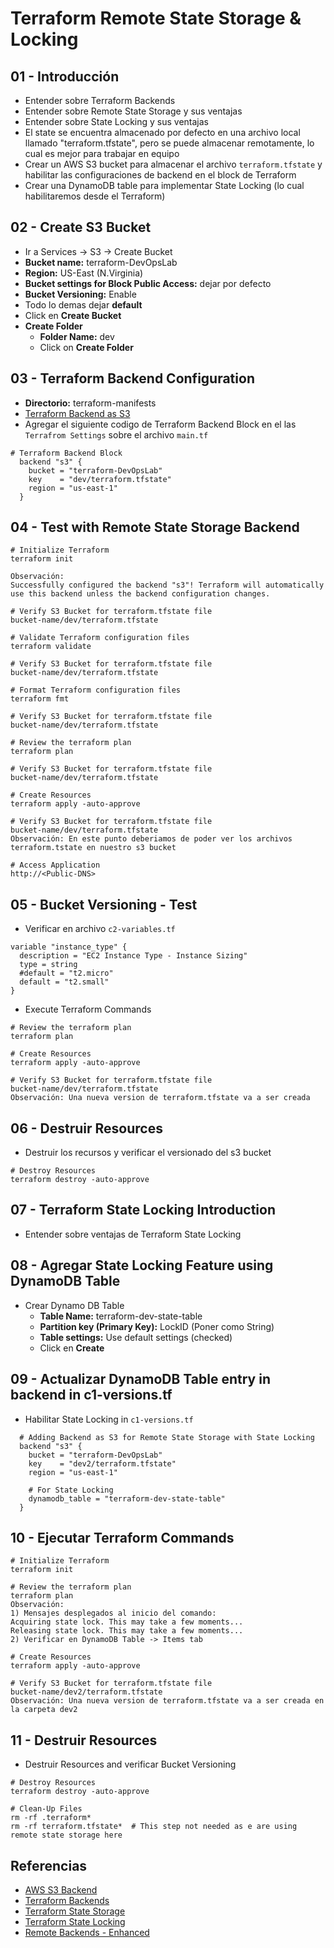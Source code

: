 # Terraform Remote State Storage & Locking

## 01 - Introducción
- Entender sobre Terraform Backends
- Entender sobre Remote State Storage y sus ventajas
- Entender sobre State Locking y sus ventajas
- El state se encuentra almacenado por defecto en una archivo local llamado "terraform.tfstate", pero se puede almacenar remotamente, lo cual es mejor para trabajar en equipo
- Crear un AWS S3 bucket para almacenar el archivo `terraform.tfstate` y habilitar las configuraciones de backend en el block de Terraform
- Crear una DynamoDB table para implementar State Locking (lo cual habilitaremos desde el Terraform)

## 02 - Create S3 Bucket
- Ir a Services -> S3 -> Create Bucket
- **Bucket name:** terraform-DevOpsLab
- **Region:** US-East (N.Virginia)
- **Bucket settings for Block Public Access:** dejar por defecto
- **Bucket Versioning:** Enable
- Todo lo demas dejar **default**
- Click en **Create Bucket**
- **Create Folder**
  - **Folder Name:** dev
  - Click on **Create Folder**


## 03 - Terraform Backend Configuration
- **Directorio:** terraform-manifests
- [Terraform Backend as S3](https://www.terraform.io/docs/language/settings/backends/s3.html)
- Agregar el siguiente codigo de Terraform Backend Block en el las `Terrafrom Settings` sobre el archivo `main.tf`
```
# Terraform Backend Block
  backend "s3" {
    bucket = "terraform-DevOpsLab"
    key    = "dev/terraform.tfstate"
    region = "us-east-1"    
  }
```

## 04 - Test with Remote State Storage Backend
```t
# Initialize Terraform
terraform init

Observación: 
Successfully configured the backend "s3"! Terraform will automatically
use this backend unless the backend configuration changes.

# Verify S3 Bucket for terraform.tfstate file
bucket-name/dev/terraform.tfstate

# Validate Terraform configuration files
terraform validate

# Verify S3 Bucket for terraform.tfstate file
bucket-name/dev/terraform.tfstate

# Format Terraform configuration files
terraform fmt

# Verify S3 Bucket for terraform.tfstate file
bucket-name/dev/terraform.tfstate

# Review the terraform plan
terraform plan 

# Verify S3 Bucket for terraform.tfstate file
bucket-name/dev/terraform.tfstate

# Create Resources 
terraform apply -auto-approve

# Verify S3 Bucket for terraform.tfstate file
bucket-name/dev/terraform.tfstate
Observación: En este punto deberiamos de poder ver los archivos terraform.tstate en nuestro s3 bucket

# Access Application
http://<Public-DNS>
```

## 05 - Bucket Versioning - Test
- Verificar en archivo `c2-variables.tf` 
```t
variable "instance_type" {
  description = "EC2 Instance Type - Instance Sizing"
  type = string
  #default = "t2.micro"
  default = "t2.small"
}
```
- Execute Terraform Commands
```t
# Review the terraform plan
terraform plan 

# Create Resources 
terraform apply -auto-approve

# Verify S3 Bucket for terraform.tfstate file
bucket-name/dev/terraform.tfstate
Observación: Una nueva version de terraform.tfstate va a ser creada
```


## 06 - Destruir Resources
- Destruir los recursos y verificar el versionado del s3 bucket
```t
# Destroy Resources
terraform destroy -auto-approve
```
## 07 - Terraform State Locking Introduction
- Entender sobre ventajas de Terraform State Locking

## 08 - Agregar State Locking Feature using DynamoDB Table
- Crear Dynamo DB Table
  - **Table Name:** terraform-dev-state-table
  - **Partition key (Primary Key):** LockID (Poner como String)
  - **Table settings:** Use default settings (checked)
  - Click en **Create**

## 09 - Actualizar DynamoDB Table entry in backend in c1-versions.tf
- Habilitar State Locking in `c1-versions.tf`
```t
  # Adding Backend as S3 for Remote State Storage with State Locking
  backend "s3" {
    bucket = "terraform-DevOpsLab"
    key    = "dev2/terraform.tfstate"
    region = "us-east-1"  

    # For State Locking
    dynamodb_table = "terraform-dev-state-table"
  }
```

## 10 - Ejecutar Terraform Commands
```t
# Initialize Terraform 
terraform init

# Review the terraform plan
terraform plan 
Observación: 
1) Mensajes desplegados al inicio del comando:
Acquiring state lock. This may take a few moments...
Releasing state lock. This may take a few moments...
2) Verificar en DynamoDB Table -> Items tab

# Create Resources 
terraform apply -auto-approve

# Verify S3 Bucket for terraform.tfstate file
bucket-name/dev2/terraform.tfstate
Observación: Una nueva version de terraform.tfstate va a ser creada en la carpeta dev2
```

## 11 - Destruir Resources
- Destruir Resources and verificar Bucket Versioning
```t
# Destroy Resources
terraform destroy -auto-approve

# Clean-Up Files
rm -rf .terraform*
rm -rf terraform.tfstate*  # This step not needed as e are using remote state storage here
```

## Referencias 
- [AWS S3 Backend](https://www.terraform.io/docs/language/settings/backends/s3.html)
- [Terraform Backends](https://www.terraform.io/docs/language/settings/backends/index.html)
- [Terraform State Storage](https://www.terraform.io/docs/language/state/backends.html)
- [Terraform State Locking](https://www.terraform.io/docs/language/state/locking.html)
- [Remote Backends - Enhanced](https://www.terraform.io/docs/language/settings/backends/remote.html)